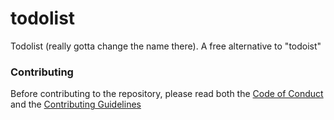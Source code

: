 # todolist

Todolist (really gotta change the name there). A free alternative to "todoist"

### Contributing
Before contributing to the repository, please read both the [Code of Conduct](https://github.com/samantharachelb/todolist/blob/master/.github/code_of_conduct.md)
and the [Contributing Guidelines](https://github.com/samantharachelb/todolist/blob/master/.github/contributing.md)
